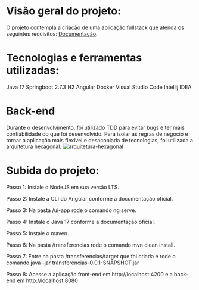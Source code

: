 # Visão geral do projeto:

O projeto contempla a criação de uma aplicação fullstack que atenda os seguintes requisitos:
[Documentação](https://github.com/SoaresEnzo/avaliacao-full-stack/blob/main/requirements.md).

# Tecnologias e ferramentas utilizadas:
Java 17
Springboot 2.7.3
H2
Angular
Docker
Visual Studio Code
Intellij IDEA

# Back-end
Durante o desenvolvimento, foi utilizado TDD para evitar bugs e ter mais confiabilidade do que foi desenvolvido.
Para isolar as regras de negócio e tornar a aplicação mais flexível e desacoplada de tecnologias, foi utilizada a arquitetura hexagonal.
![arquitetura-hexagonal](https://user-images.githubusercontent.com/62313997/188759813-180f0f67-6137-4b8c-8b4d-ff02d4bc6da2.svg)


# Subida do projeto:
Passo 1:
Instale o NodeJS em sua versão LTS.

Passo 2:
Instale a CLI do Angular conforme a documentação oficial.

Passo 3:
Na pasta /ui-app rode o comando ng serve. 

Passo 4:
Instale o Java 17 conforme a documentação oficial.

Passo 5:
Instale o maven.

Passo 6:
Na pasta /transferencias rode o comando mvn clean install.

Passo 7:
Entre na pasta /transferencias/target que foi criada e rode o comando java -jar transferencias-0.0.1-SNAPSHOT.jar

Passo 8:
Acesse a aplicação front-end em http://localhost:4200 e a back-end em http://localhost:8080
